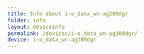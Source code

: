 ```yaml
---
title: Info about i-o_data_wn-ag300dgr
folder: info
layout: deviceinfo
permalink: /devices/i-o_data_wn-ag300dgr/
device: i-o_data_wn-ag300dgr
---
```

